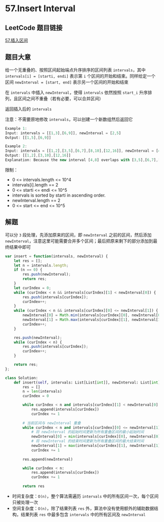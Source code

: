 # 57.Insert Interval

## LeetCode 题目链接

[57.插入区间](https://leetcode.cn/problems/insert-interval/)

## 题目大意

给一个无重叠的、按照区间起始端点升序排序的区间列表 `intervals`，其中 `intervals[i] = [starti, endi]` 表示第 `i` 个区间的开始和结束。同样给定一个区间 `newInterval = [start, end]` 表示另一个区间的开始和结束

在 `intervals` 中插入 `newInterval`，使得 `intervals` 依然按照 `start_i` 升序排列，且区间之间不重叠（若有必要，可以合并区间）

返回插入后的 `intervals`

注意：不需要原地修改 `intervals`，可以创建一个新数组然后返回它

```js
Example 1:
Input: intervals = [[1,3],[6,9]], newInterval = [2,5]
Output: [[1,5],[6,9]]

Example 2:
Input: intervals = [[1,2],[3,5],[6,7],[8,10],[12,16]], newInterval = [4,8]
Output: [[1,2],[3,10],[12,16]]
Explanation: Because the new interval [4,8] overlaps with [3,5],[6,7],[8,10].
```

限制：
- 0 <= intervals.length <= 10^4
- intervals[i].length == 2
- 0 <= starti <= endi <= 10^5
- intervals is sorted by starti in ascending order.
- newInterval.length == 2
- 0 <= start <= end <= 10^5

## 解题

可以分 `3` 段处理，先添加原来的区间，即 `newInterval` 之前的区间，然后添加 `newInterval`，注意这里可能需要合并多个区间；最后把原来剩下的部分添加到最终结果中即可

```js
var insert = function(intervals, newInterval) {
    let res = [];
    let n = intervals.length;
    if (n == 0) {
        res.push(newInterval);
        return res;
    }
    let curIndex = 0;
    while (curIndex < n && intervals[curIndex][1] < newInterval[0]) {
        res.push(intervals[curIndex]);
        curIndex++;
    }
    while (curIndex < n && intervals[curIndex][0] <= newInterval[1]) {
        newInterval[0] = Math.min(intervals[curIndex][0], newInterval[0]);
        newInterval[1] = Math.max(intervals[curIndex][1], newInterval[1]);
        curIndex++;
    }

    res.push(newInterval);
    while (curIndex < n) {
        res.push(intervals[curIndex]);
        curIndex++;
    }

    return res;
};
```
```python
class Solution:
    def insert(self, intervals: List[List[int]], newInterval: List[int]) -> List[List[int]]:
        res = []
        n = len(intervals)
        curIndex = 0

        while curIndex < n and intervals[curIndex][1] < newInterval[0]:
            res.append(intervals[curIndex])
            curIndex += 1
        
        # 当前区间与 newInterval 重叠
        while curIndex < n and intervals[curIndex][0] <= newInterval[1]:
            # 将 newInterval 的起始时间更新为所有重叠区间的最小起始时间
            newInterval[0] = min(intervals[curIndex][0], newInterval[0])
            # 将 newInterval 的结束时间更新为所有重叠区间的最大结束时间
            newInterval[1] = max(intervals[curIndex][1], newInterval[1])
            curIndex += 1
        
        res.append(newInterval)

        while curIndex < n:
            res.append(intervals[curIndex])
            curIndex += 1
        
        return res
```

- 时间复杂度：`O(n)`，整个算法需遍历 `intervals` 中的所有区间一次，每个区间只被处理一次
- 空间复杂度：`O(n)`，除了结果列表 `res` 外，算法中没有使用额外的辅助数据结构，结果列表 `res` 中最多包含 `intervals` 中的所有区间及 `newInterval`
